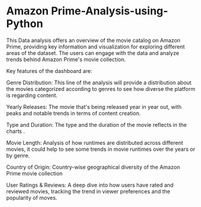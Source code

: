# Amazon Prime-Analysis-using-Python

This Data analysis offers an overview of the movie catalog on Amazon Prime, providing key information and visualization for exploring different areas of the dataset. The users can engage with the data and analyze trends behind Amazon Prime's movie collection.

Key features of the dashboard are:

Genre Distribution: This line of the analysis will provide a distribution about the movies categorized according to genres to see how diverse the platform is regarding content.

Yearly Releases: The movie that's being released year in year out, with peaks and notable trends in terms of content creation.

Type and Duration: The type and the duration of the movie reflects in the charts .

Movie Length: Analysis of how runtimes are distributed across different movies, it could help to see some trends in movie runtimes over the years or by genre.

Country of Origin: Country-wise geographical diversity of the Amazon Prime movie collection

User Ratings & Reviews: A deep dive into how users have rated and reviewed movies, tracking the trend in viewer preferences and the popularity of moves.

